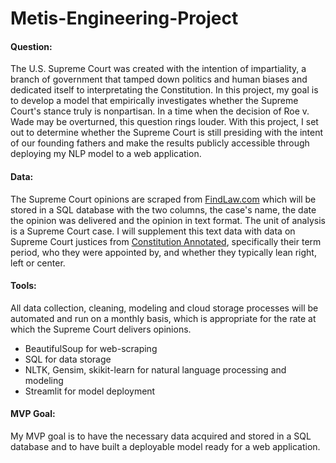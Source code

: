 # Metis-Engineering-Project

#### Question:
The U.S. Supreme Court was created with the intention of impartiality, a branch of government that tamped down politics and human biases and dedicated itself to  interpretating the Constitution. In this project, my goal is to develop a model that empirically investigates whether the Supreme Court's stance truly is nonpartisan. In a time when the decision of Roe v. Wade may be overturned, this question rings louder. With this project, I set out to determine whether the Supreme Court is still presiding with the intent of our founding fathers and make the results publicly accessible through deploying my NLP model to a web application. 

#### Data:
The Supreme Court opinions are scraped from [FindLaw.com](https://caselaw.findlaw.com/court/us-supreme-court) which will be stored in a SQL database with the two columns, the case's name, the date the opinion was delivered and the opinion in text format. The unit of analysis is a Supreme Court case. I will supplement this text data with data on Supreme Court justices from [Constitution Annotated](https://constitution.congress.gov/resources/supreme-court-justices/), specifically their term period, who they were appointed by, and whether they typically lean right, left or center. 

#### Tools:
All data collection, cleaning, modeling and cloud storage processes will be automated and run on a monthly basis, which is appropriate for the rate at which the Supreme Court delivers opinions. 

* BeautifulSoup for web-scraping 
* SQL for data storage
* NLTK, Gensim, skikit-learn for natural language processing and modeling
* Streamlit for model deployment

#### MVP Goal:
My MVP goal is to have the necessary data acquired and stored in a SQL database and to have built a deployable model ready for a web application. 
